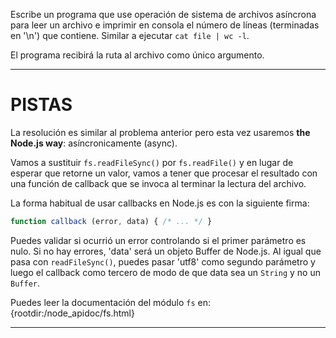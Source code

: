 Escribe un programa que use operación de sistema de archivos asíncrona para leer un archivo e imprimir en consola el número de líneas (terminadas en '\n') que contiene. Similar a  ejecutar `cat file | wc -l`.

El programa recibirá la ruta al archivo como único argumento.

----------------------------------------------------------------------
# PISTAS

La resolución es similar al problema anterior pero esta vez usaremos **the Node.js way**: asíncronicamente (async).

Vamos a sustituir `fs.readFileSync()` por `fs.readFile()` y en lugar de esperar que retorne un valor, vamos a tener que procesar el resultado con una función de callback que se invoca al terminar la lectura del archivo.

La forma habitual de usar callbacks en Node.js es con la siguiente firma:

```js
function callback (error, data) { /* ... */ }
```

Puedes validar si ocurrió un error controlando si el primer parámetro es nulo. Si no hay errores, 'data' será un objeto Buffer de Node.js. 
Al igual que pasa con `readFileSync()`, puedes pasar 'utf8' como segundo parámetro y luego el callback como tercero de modo de que data sea un `String` y no un `Buffer`.

Puedes leer la documentación del módulo `fs` en:
  {rootdir:/node_apidoc/fs.html}

----------------------------------------------------------------------
